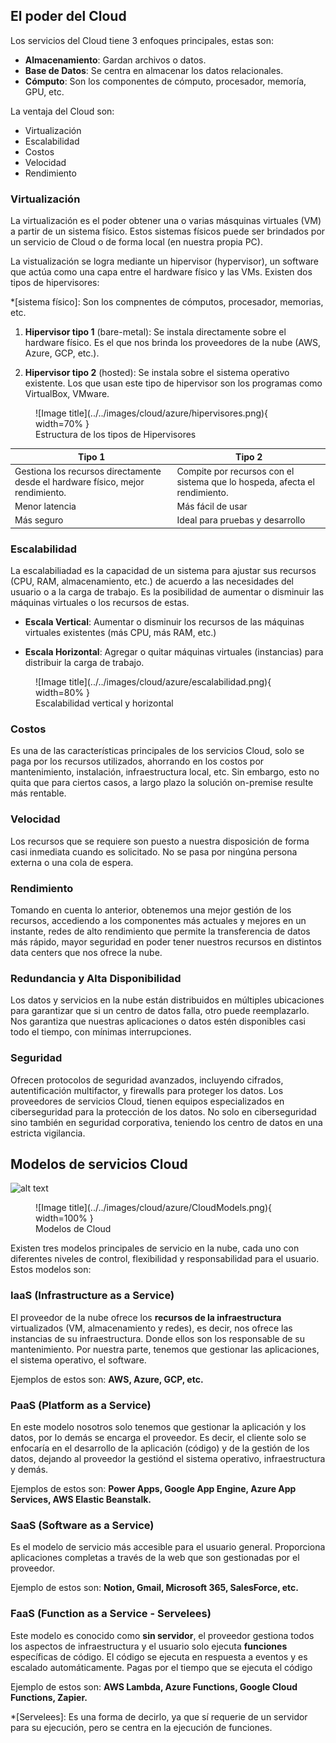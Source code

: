 ## El poder del Cloud

Los servicios del Cloud tiene 3 enfoques principales, estas son:

* **Almacenamiento**: Gardan archivos o datos.
* **Base de Datos**: Se centra en almacenar los datos relacionales.
* **Cómputo**: Son los componentes de cómputo, procesador, memoría, GPU, etc.

La ventaja del Cloud son:

* Virtualización
* Escalabilidad
* Costos
* Velocidad
* Rendimiento

### Virtualización

La virtualización es el poder obtener una o varias másquinas virtuales (VM) a partir de un sistema físico. Estos sistemas físicos puede ser brindados por un servicio de Cloud o de forma local (en nuestra propia PC).

La vistualización se logra mediante un hipervisor (hypervisor), un software que actúa como una capa entre el hardware físico y las VMs. Existen dos tipos de hipervisores:

*[sistema físico]: Son los compnentes de cómputos, procesador, memorias, etc.

1. **Hipervisor tipo 1** (bare-metal): Se instala directamente sobre el hardware físico. Es el que nos brinda los proveedores de la nube (AWS, Azure, GCP, etc.).

2. **Hipervisor tipo 2** (hosted): Se instala sobre el sistema operativo existente. Los que usan este tipo de hipervisor son los programas como VirtualBox, VMware.

<figure markdown="span">
  ![Image title](../../images/cloud/azure/hipervisores.png){ width=70% }
  <figcaption>Estructura de los tipos de Hipervisores</figcaption>
</figure>

|Tipo 1|Tipo 2|
|------|------|
|Gestiona los recursos directamente desde el hardware físico, mejor rendimiento.|Compite por recursos con el sistema que lo hospeda, afecta el rendimiento.
|Menor latencia| Más fácil de usar|
|Más seguro| Ideal para pruebas y desarrollo|

### Escalabilidad

La escalabiliadad es la capacidad de un sistema para ajustar sus recursos (CPU, RAM, almacenamiento, etc.) de acuerdo a las necesidades del usuario o a la carga de trabajo. Es la posibilidad de aumentar o disminuir las máquinas virtuales o los recursos de estas.

* **Escala Vertical**: Aumentar o disminuir los recursos de las máquinas virtuales existentes (más CPU, más RAM, etc.)

* **Escala Horizontal**: Agregar o quitar máquinas virtuales (instancias) para distribuir la carga de trabajo.

<figure markdown="span">
  ![Image title](../../images/cloud/azure/escalabilidad.png){ width=80% }
  <figcaption>Escalabilidad vertical y horizontal</figcaption>
</figure>

### Costos

Es una de las características principales de los servicios Cloud, solo se paga por los recursos utilizados, ahorrando en los costos por mantenimiento, instalación, infraestructura local, etc. Sin embargo, esto no quita que para ciertos casos, a largo plazo la solución on-premise resulte más rentable.   

### Velocidad

Los recursos que se requiere son puesto a nuestra disposición de forma casi inmediata cuando es solicitado. No se pasa por ningúna persona externa o una cola de espera.

### Rendimiento

Tomando en cuenta lo  anterior, obtenemos una mejor gestión de los recursos, accediendo a los componentes más actuales y mejores en un instante, redes de alto rendimiento que permite la transferencia de datos más rápido, mayor seguridad en poder tener nuestros recursos en distintos data centers que nos ofrece la nube.

### Redundancia y Alta Disponibilidad

Los datos y servicios en la nube están distribuidos en múltiples ubicaciones para garantizar que si un centro de datos falla, otro puede reemplazarlo. Nos garantiza que nuestras aplicaciones o datos estén disponibles casi todo el tiempo, con mínimas interrupciones.

### Seguridad

Ofrecen protocolos de seguridad avanzados, incluyendo cifrados, autentificación multifactor, y firewalls para proteger los datos. Los proveedores de servicios Cloud, tienen equipos especializados en ciberseguridad para la protección de los datos. No solo en ciberseguridad sino también en seguridad corporativa, teniendo los centro de datos en una estricta vigilancia.


## Modelos de servicios Cloud
![alt text](image.png)
<figure markdown="span">
  ![Image title](../../images/cloud/azure/CloudModels.png){ width=100% }
  <figcaption>Modelos de Cloud</figcaption>
</figure>

Existen tres modelos principales de servicio en la nube, cada uno con diferentes niveles de control, flexibilidad y responsabilidad para el usuario. Estos modelos son:




### IaaS (Infrastructure as a Service)

El proveedor de la nube ofrece los **recursos de la infraestructura** virtualizados (VM, almacenamiento y redes), es decir, nos ofrece las instancias de su infraestructura. Donde ellos son los responsable de su mantenimiento. Por nuestra parte, tenemos que gestionar las aplicaciones, el sistema operativo, el software.

Ejemplos de estos son: **AWS, Azure, GCP, etc.**

### PaaS (Platform as a Service)

En este modelo nosotros solo tenemos que gestionar la aplicación y los datos, por lo demás se encarga el proveedor. Es decir, el cliente solo se enfocaría en el desarrollo de la aplicación (código) y de la gestión de los datos, dejando al proveedor la gestiónd el sistema operativo, infraestructura y demás.

Ejemplos de estos son: **Power Apps, Google App Engine, Azure App Services, AWS Elastic Beanstalk.**

### SaaS (Software as a Service)

Es el modelo de servicio más accesible para el usuario general. Proporciona aplicaciones completas a través de la web que son gestionadas por el proveedor.

Ejemplo de estos son: **Notion, Gmail, Microsoft 365, SalesForce, etc.**


### FaaS (Function as a Service - Servelees)

Este modelo es conocido como **sin servidor**, el proveedor gestiona todos los aspectos de infraestructura y el usuario solo ejecuta **funciones** específicas de código. El código se ejecuta en respuesta a eventos y es escalado automáticamente. Pagas por el tiempo que se ejecuta el código

Ejemplo de estos son: **AWS Lambda, Azure Functions, Google Cloud Functions, Zapier.**

*[Servelees]: Es una forma de decirlo, ya que sí requerie de un servidor para su ejecución, pero se centra en la ejecución de funciones.